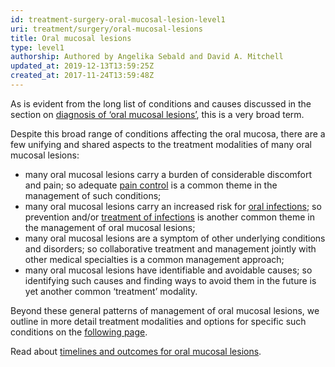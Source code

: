 ```yaml
---
id: treatment-surgery-oral-mucosal-lesion-level1
uri: treatment/surgery/oral-mucosal-lesions
title: Oral mucosal lesions
type: level1
authorship: Authored by Angelika Sebald and David A. Mitchell
updated_at: 2019-12-13T13:59:25Z
created_at: 2017-11-24T13:59:48Z
---
```


<p>As is evident from the long list of conditions and causes
    discussed in the section on <a href="/diagnosis/a-z/oral-mucosal-lesion/detailed">diagnosis
        of ‘oral mucosal lesions’</a>, this is a very broad
    term.</p>
<p>Despite this broad range of conditions affecting the oral
    mucosa, there are a few unifying and shared aspects to
    the treatment modalities of many oral mucosal lesions:
</p>
<ul>
    <li>many oral mucosal lesions carry a burden of
        considerable discomfort and pain; so adequate <a href="/treatment/other/medication/pain/detailed">pain
            control</a> is a common theme in the management
        of such conditions;</li>
    <li>many oral mucosal lesions carry an increased risk
        for <a href="/diagnosis/a-z/infection">oral
            infections</a>; so prevention and/or <a href="/treatment/other/medication/infection/detailed">treatment
            of infections</a> is another common theme in the
        management of oral mucosal lesions;</li>
    <li>many oral mucosal lesions are a symptom of other
        underlying conditions and disorders; so
        collaborative treatment and management jointly with
        other medical specialties is a common management
        approach;</li>
    <li>many oral mucosal lesions have identifiable and
        avoidable causes; so identifying such causes and
        finding ways to avoid them in the future is yet
        another common ‘treatment’ modality.</li>
</ul>
<p>Beyond these general patterns of management of oral
    mucosal lesions, we outline in more detail treatment
    modalities and options for specific such conditions on
    the <a href="/">following page</a>.</p>
<aside>
    <p>Read about <a href="/treatment/timelines/oral-mucosal-lesions">timelines
            and outcomes for oral mucosal lesions</a>.</p>
</aside>
